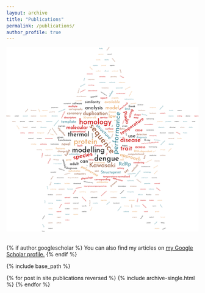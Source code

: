 ```yaml
---
layout: archive
title: "Publications"
permalink: /publications/
author_profile: true
---
```


<center><a title="Word cloud of abstracts from all papers listed below."><img src="../images/publications/wordcloud.png"></a></center><br>

{% if author.googlescholar %}
  You can also find my articles on <u><a href="{{author.googlescholar}}">my Google Scholar profile</a>.</u>
{% endif %}

{% include base_path %}

{% for post in site.publications reversed %}
  {% include archive-single.html %}
{% endfor %}
